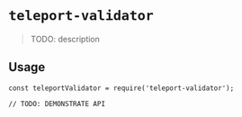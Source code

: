 # `teleport-validator`

> TODO: description

## Usage

```
const teleportValidator = require('teleport-validator');

// TODO: DEMONSTRATE API
```
